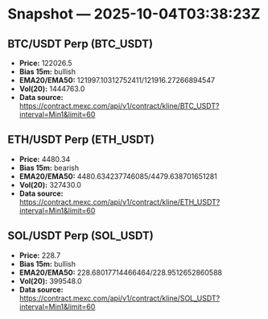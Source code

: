 # Snapshot — 2025-10-04T03:38:23Z

## BTC/USDT Perp (BTC_USDT)
- **Price:** 122026.5
- **Bias 15m:** bullish
- **EMA20/EMA50:** 121997.10312752411/121916.27266894547
- **Vol(20):** 1444763.0
- **Data source:** https://contract.mexc.com/api/v1/contract/kline/BTC_USDT?interval=Min1&limit=60

## ETH/USDT Perp (ETH_USDT)
- **Price:** 4480.34
- **Bias 15m:** bearish
- **EMA20/EMA50:** 4480.634237746085/4479.638701651281
- **Vol(20):** 327430.0
- **Data source:** https://contract.mexc.com/api/v1/contract/kline/ETH_USDT?interval=Min1&limit=60

## SOL/USDT Perp (SOL_USDT)
- **Price:** 228.7
- **Bias 15m:** bullish
- **EMA20/EMA50:** 228.68017714466464/228.9512652860588
- **Vol(20):** 399548.0
- **Data source:** https://contract.mexc.com/api/v1/contract/kline/SOL_USDT?interval=Min1&limit=60
